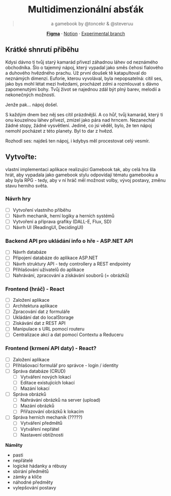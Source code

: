 <div align="center">

# Multidimenzionální absťák
> a gamebook by @toncekr & @steveruu  

**[Figma](https://www.figma.com/design/c06SWKpvasclNtKCNU2pQE/MDAGamebook?node-id=0-1&t=JM0Hsiub1j8QwFeF-1)** · [Notion](https://www.notion.so/steveruu/Multidimenzion-ln-abs-k-14492fa18d8f80ed82cfe8459281f9a7?pvs=4) · [Experimental branch](https://github.com/minjiyalabs/mda)

</div>

## Krátké shnrutí příběhu
Kdysi dávno ti tvůj starý kamarád přivezl záhadnou láhev od neznámého obchodníka. Šlo o tajemný nápoj, který vypadal jako směs čehosi fialového a duhového hvězdného prachu. Už první doušek tě katapultoval do neznámých dimenzí. Euforie, kterou vyvolával, byla nepopsatelná: cítil ses, jako bys mohl létat mezi hvězdami, procházet zdmi a rozmlouvat s dávno zapomenutými bohy. Tvůj život se najednou zdál být plný barev, melodií a nekonečných možností.

Jenže pak… nápoj došel.

S každým dnem bez něj ses cítil prázdnější. A co hůř, tvůj kamarád, který ti onu kouzelnou láhev přivezl, zmizel jako pára nad hrncem. Nezanechal žádné stopy, žádné vysvětlení. Jediné, co jsi věděl, bylo, že ten nápoj nemohl pocházet z této planety. Byl to dar z hvězd.

Rozhodl ses: najdeš ten nápoj, i kdybys měl procestovat celý vesmír.
## Vytvořte:
vlastní implementaci aplikace realizující Gamebook tak, aby celá hra šla hrát, aby vypadala jako gamebook stylu odpovídají tématu gamebooku a aby byla RPG - tedy, aby v ní hráč měl možnost volby, vývoj postavy, změnu stavu herního světa.

### Návrh hry 
- [ ] Vytvoření vlastního příběhu
- [ ] Návrh mechanik, herní logiky a herních systémů
- [ ] Vytvoření a příprava grafiky (DALL-E, Flux, SD)
- [ ] Návrh UI (ReadingUI, DecidingUI)

### Backend API pro ukládání info o hře - ASP.NET API
- [ ] Návrh databáze 
- [ ] Připojení databáze do aplikace ASP.NET 
- [ ] Návrh struktury API - tedy controllery a REST endpointy 
- [ ] Přihlašování uživatelů do aplikace 
- [ ] Nahrávání, zpracování a získávání souborů (= obrázků)

### Frontend (hráč) - React
- [ ] Založení aplikace 
- [ ] Architektura aplikace 
- [ ] Zpracování dat z formuláře 
- [ ] Ukládání dat do localStorage 
- [ ] Získávání dat z REST API 
- [ ] Manipulace s URL pomocí routeru 
- [ ] Centralizace akcí a dat pomocí Contextu a Reduceru 

### Frontend (krmení API daty) - React?
- [ ] Založení aplikace
- [ ] Přihlašovací formulář pro správce - login / identity
- [ ] Správa databáze (CRUD)
  - [ ] Vytváření nových lokací 
  - [ ] Editace existujících lokací
  - [ ] Mazání lokací
- [ ] Správa obrázků 
  - [ ] Nahrávání obrázků na server (upload)
  - [ ] Mazání obrázků 
  - [ ] Přiřazování obrázků k lokacím
- [ ] Správa herních mechanik (?????)
  - [ ] Vytváření předmětů
  - [ ] Vytváření nepřátel
  - [ ] Nastavení obtížnosti 

**Náměty**
- pasti
- nepřátelé
- logické hádanky a rébusy
- sbírání předmětů
- zámky a klíče
- náhodné předměty
- vylepšování postavy
